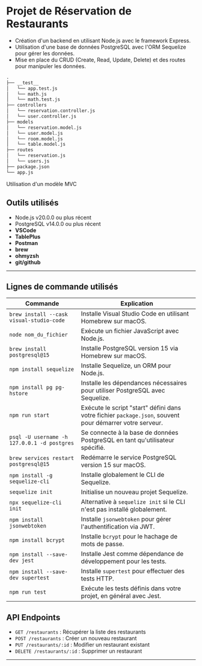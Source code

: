 # Projet de Réservation de Restaurants

- Création d'un backend en utilisant Node.js avec le framework Express.
- Utilisation d'une base de données PostgreSQL avec l'ORM Sequelize pour gérer les données.
- Mise en place du CRUD (Create, Read, Update, Delete) et des routes pour manipuler les données.

```markdown
.
├── __test__
│   └── app.test.js
│   └── math.js
│   └── math.test.js
├── controllers
│   └── reservation.controller.js
│   └── user.controller.js
├── models
│   └── reservation.model.js
│   └── user.model.js
│   └── room.model.js
│   └── table.model.js
├── routes
│   └── reservation.js
│   └── users.js
├── package.json
└── app.js
```

Utilisation d'un modèle MVC

## Outils utilisés

- Node.js v20.0.0 ou plus récent
- PostgreSQL v14.0.0 ou plus récent
- **VSCode** 
- **TablePlus** 
- **Postman** 
- **brew**
- **ohmyzsh**
- **git/github**

---

## Lignes de commande utilisés

| Commande                               | Explication                                                                                         |
| -------------------------------------- | --------------------------------------------------------------------------------------------------- |
| `brew install --cask visual-studio-code` | Installe Visual Studio Code en utilisant Homebrew sur macOS.                                           |
| `node nom_du_fichier`                  | Exécute un fichier JavaScript avec Node.js.                                                           |
| `brew install postgresql@15`           | Installe PostgreSQL version 15 via Homebrew sur macOS.                                                 |
| `npm install sequelize`                | Installe Sequelize, un ORM pour Node.js.                                                              |
| `npm install pg pg-hstore`             | Installe les dépendances nécessaires pour utiliser PostgreSQL avec Sequelize.                          |
| `npm run start`                        | Exécute le script "start" défini dans votre fichier `package.json`, souvent pour démarrer votre serveur.|
| `psql -U username -h 127.0.0.1 -d postgres` | Se connecte à la base de données PostgreSQL en tant qu'utilisateur spécifié.                           |
| `brew services restart postgresql@15`  | Redémarre le service PostgreSQL version 15 sur macOS.                                                   |
| `npm install -g sequelize-cli`         | Installe globalement le CLI de Sequelize.                                                             |
| `sequelize init`                       | Initialise un nouveau projet Sequelize.                                                               |
| `npx sequelize-cli init`               | Alternative à `sequelize init` si le CLI n'est pas installé globalement.                               |
| `npm install jsonwebtoken`             | Installe `jsonwebtoken` pour gérer l'authentification via JWT.                                        |
| `npm install bcrypt`                   | Installe `bcrypt` pour le hachage de mots de passe.                                                    |
| `npm install --save-dev jest`          | Installe Jest comme dépendance de développement pour les tests.                                        |
| `npm install --save-dev supertest`     | Installe `supertest` pour effectuer des tests HTTP.                                                     |
| `npm run test`                         | Exécute les tests définis dans votre projet, en général avec Jest.                                      |


## API Endpoints

- `GET /restaurants` : Récupérer la liste des restaurants
- `POST /restaurants` : Créer un nouveau restaurant
- `PUT /restaurants/:id` : Modifier un restaurant existant
- `DELETE /restaurants/:id` : Supprimer un restaurant

---
